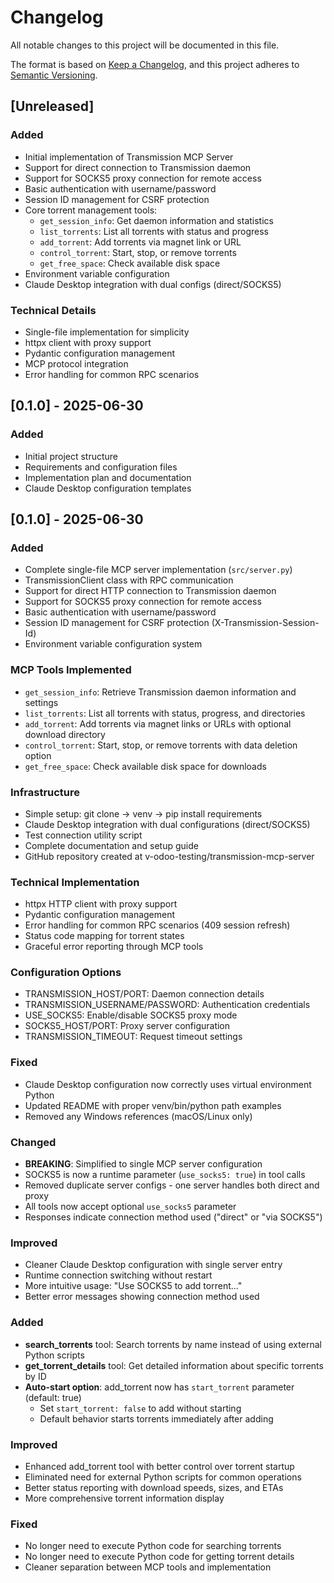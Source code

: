 # Changelog

All notable changes to this project will be documented in this file.

The format is based on [Keep a Changelog](https://keepachangelog.com/en/1.0.0/),
and this project adheres to [Semantic Versioning](https://semver.org/spec/v2.0.0.html).

## [Unreleased]

### Added
- Initial implementation of Transmission MCP Server
- Support for direct connection to Transmission daemon
- Support for SOCKS5 proxy connection for remote access
- Basic authentication with username/password
- Session ID management for CSRF protection
- Core torrent management tools:
  - `get_session_info`: Get daemon information and statistics
  - `list_torrents`: List all torrents with status and progress  
  - `add_torrent`: Add torrents via magnet link or URL
  - `control_torrent`: Start, stop, or remove torrents
  - `get_free_space`: Check available disk space
- Environment variable configuration
- Claude Desktop integration with dual configs (direct/SOCKS5)

### Technical Details
- Single-file implementation for simplicity
- httpx client with proxy support
- Pydantic configuration management
- MCP protocol integration
- Error handling for common RPC scenarios

## [0.1.0] - 2025-06-30

### Added
- Initial project structure
- Requirements and configuration files
- Implementation plan and documentation
- Claude Desktop configuration templates


## [0.1.0] - 2025-06-30

### Added
- Complete single-file MCP server implementation (`src/server.py`)
- TransmissionClient class with RPC communication
- Support for direct HTTP connection to Transmission daemon  
- Support for SOCKS5 proxy connection for remote access
- Basic authentication with username/password
- Session ID management for CSRF protection (X-Transmission-Session-Id)
- Environment variable configuration system

### MCP Tools Implemented
- `get_session_info`: Retrieve Transmission daemon information and settings
- `list_torrents`: List all torrents with status, progress, and directories
- `add_torrent`: Add torrents via magnet links or URLs with optional download directory
- `control_torrent`: Start, stop, or remove torrents with data deletion option
- `get_free_space`: Check available disk space for downloads

### Infrastructure
- Simple setup: git clone → venv → pip install requirements
- Claude Desktop integration with dual configurations (direct/SOCKS5)
- Test connection utility script
- Complete documentation and setup guide
- GitHub repository created at v-odoo-testing/transmission-mcp-server

### Technical Implementation
- httpx HTTP client with proxy support
- Pydantic configuration management
- Error handling for common RPC scenarios (409 session refresh)
- Status code mapping for torrent states
- Graceful error reporting through MCP tools

### Configuration Options
- TRANSMISSION_HOST/PORT: Daemon connection details
- TRANSMISSION_USERNAME/PASSWORD: Authentication credentials  
- USE_SOCKS5: Enable/disable SOCKS5 proxy mode
- SOCKS5_HOST/PORT: Proxy server configuration
- TRANSMISSION_TIMEOUT: Request timeout settings

### Fixed
- Claude Desktop configuration now correctly uses virtual environment Python
- Updated README with proper venv/bin/python path examples
- Removed any Windows references (macOS/Linux only)

### Changed
- **BREAKING**: Simplified to single MCP server configuration
- SOCKS5 is now a runtime parameter (`use_socks5: true`) in tool calls
- Removed duplicate server configs - one server handles both direct and proxy
- All tools now accept optional `use_socks5` parameter
- Responses indicate connection method used ("direct" or "via SOCKS5")

### Improved
- Cleaner Claude Desktop configuration with single server entry
- Runtime connection switching without restart
- More intuitive usage: "Use SOCKS5 to add torrent..." 
- Better error messages showing connection method used

### Added
- **search_torrents** tool: Search torrents by name instead of using external Python scripts
- **get_torrent_details** tool: Get detailed information about specific torrents by ID
- **Auto-start option**: add_torrent now has `start_torrent` parameter (default: true)
  - Set `start_torrent: false` to add without starting
  - Default behavior starts torrents immediately after adding

### Improved
- Enhanced add_torrent tool with better control over torrent startup
- Eliminated need for external Python scripts for common operations
- Better status reporting with download speeds, sizes, and ETAs
- More comprehensive torrent information display

### Fixed
- No longer need to execute Python code for searching torrents
- No longer need to execute Python code for getting torrent details
- Cleaner separation between MCP tools and implementation
